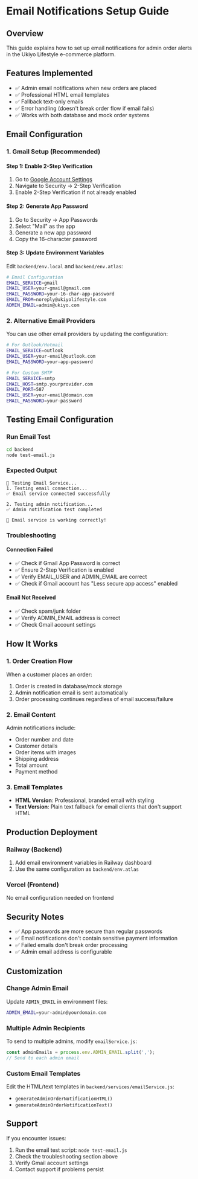 # Email Notifications Setup Guide

## Overview
This guide explains how to set up email notifications for admin order alerts in the Ukiyo Lifestyle e-commerce platform.

## Features Implemented
- ✅ Admin email notifications when new orders are placed
- ✅ Professional HTML email templates
- ✅ Fallback text-only emails
- ✅ Error handling (doesn't break order flow if email fails)
- ✅ Works with both database and mock order systems

## Email Configuration

### 1. Gmail Setup (Recommended)

#### Step 1: Enable 2-Step Verification
1. Go to [Google Account Settings](https://myaccount.google.com/)
2. Navigate to Security → 2-Step Verification
3. Enable 2-Step Verification if not already enabled

#### Step 2: Generate App Password
1. Go to Security → App Passwords
2. Select "Mail" as the app
3. Generate a new app password
4. Copy the 16-character password

#### Step 3: Update Environment Variables
Edit `backend/env.local` and `backend/env.atlas`:

```bash
# Email Configuration
EMAIL_SERVICE=gmail
EMAIL_USER=your-gmail@gmail.com
EMAIL_PASSWORD=your-16-char-app-password
EMAIL_FROM=noreply@ukiyolifestyle.com
ADMIN_EMAIL=admin@ukiyo.com
```

### 2. Alternative Email Providers

You can use other email providers by updating the configuration:

```bash
# For Outlook/Hotmail
EMAIL_SERVICE=outlook
EMAIL_USER=your-email@outlook.com
EMAIL_PASSWORD=your-app-password

# For Custom SMTP
EMAIL_SERVICE=smtp
EMAIL_HOST=smtp.yourprovider.com
EMAIL_PORT=587
EMAIL_USER=your-email@domain.com
EMAIL_PASSWORD=your-password
```

## Testing Email Configuration

### Run Email Test
```bash
cd backend
node test-email.js
```

### Expected Output
```
🧪 Testing Email Service...
1. Testing email connection...
✅ Email service connected successfully

2. Testing admin notification...
✅ Admin notification test completed

🎉 Email service is working correctly!
```

### Troubleshooting

#### Connection Failed
- ✅ Check if Gmail App Password is correct
- ✅ Ensure 2-Step Verification is enabled
- ✅ Verify EMAIL_USER and ADMIN_EMAIL are correct
- ✅ Check if Gmail account has "Less secure app access" enabled

#### Email Not Received
- ✅ Check spam/junk folder
- ✅ Verify ADMIN_EMAIL address is correct
- ✅ Check Gmail account settings

## How It Works

### 1. Order Creation Flow
When a customer places an order:

1. Order is created in database/mock storage
2. Admin notification email is sent automatically
3. Order processing continues regardless of email success/failure

### 2. Email Content
Admin notifications include:
- Order number and date
- Customer details
- Order items with images
- Shipping address
- Total amount
- Payment method

### 3. Email Templates
- **HTML Version**: Professional, branded email with styling
- **Text Version**: Plain text fallback for email clients that don't support HTML

## Production Deployment

### Railway (Backend)
1. Add email environment variables in Railway dashboard
2. Use the same configuration as `backend/env.atlas`

### Vercel (Frontend)
No email configuration needed on frontend

## Security Notes

- ✅ App passwords are more secure than regular passwords
- ✅ Email notifications don't contain sensitive payment information
- ✅ Failed emails don't break order processing
- ✅ Admin email address is configurable

## Customization

### Change Admin Email
Update `ADMIN_EMAIL` in environment files:
```bash
ADMIN_EMAIL=your-admin@yourdomain.com
```

### Multiple Admin Recipients
To send to multiple admins, modify `emailService.js`:
```javascript
const adminEmails = process.env.ADMIN_EMAIL.split(',');
// Send to each admin email
```

### Custom Email Templates
Edit the HTML/text templates in `backend/services/emailService.js`:
- `generateAdminOrderNotificationHTML()`
- `generateAdminOrderNotificationText()`

## Support

If you encounter issues:
1. Run the email test script: `node test-email.js`
2. Check the troubleshooting section above
3. Verify Gmail account settings
4. Contact support if problems persist 